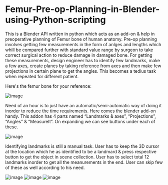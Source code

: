 # Femur-Pre-op-Planning-in-Blender-using-Python-scripting
This is a Blender API written in python which acts as an add-on & help in preoperative planning of Femur bone of human anatomy. Pre-op planning involves getting few measurements in the form of anlges and lengths which whill be compared further with standard value range by surgeon to take correct surgical action to reduce damage in damaged bone. For getting these measurements, design engineer has to identify few landmarks, make a few axes, create planes by taking reference from axes and then make few projections in certain plane to get the angles. This becomes a tedius task when repeated for different patient. 

Here's the femur bone for your reference: 

![image](https://user-images.githubusercontent.com/61643913/119250524-43c38700-bbbe-11eb-9b3d-87a022a0b113.png)

Need of an hour is to just have an automatic/semi-automatic way of doing it inorder to reduce the time requirements. Here comes the blender add-on handy. This addon has 4 parts named “Landmarks & axes”, “Projections”, “Angles” &  “MeasureIt”. On expanding we can see buttons under each of these. 

![image](https://user-images.githubusercontent.com/61643913/119250412-8f296580-bbbd-11eb-9f03-1fd833a5018c.png)

Identifying landmarks is still a manual task. User has to keep the 3D cursor at the location which he as identified to be a landmard & press respective button to get the object in scene collection. User has to select total 12 landmarks inorder to get all the meanurements in the end. User can skip few of these as well according to his need. 

![image](https://user-images.githubusercontent.com/61643913/119250420-9e101800-bbbd-11eb-8160-57f8217bcef5.png) ![image](https://user-images.githubusercontent.com/61643913/119250423-a2d4cc00-bbbd-11eb-90b1-4bfa82cebf39.png) ![image](https://user-images.githubusercontent.com/61643913/119250425-a9fbda00-bbbd-11eb-8ae0-6bcc62df15aa.png)

